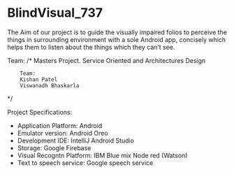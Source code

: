# BlindVisual_737

The Aim of our project is to guide the visually impaired folios to perceive the things in surrounding environment with a sole Android app, concisely which helps them to listen about the things which they can’t see. 

Team:
/*	Masters Project.
		Service Oriented and Architectures Design
		
		Team:
		Kishan Patel
		Viswanadh Bhaskarla
*/

Project Specifications:
  - Application Platform:     Android
  - Emulator version:       Android Oreo
  - Development IDE:         IntelliJ Android Studio
  - Storage:                  Google Firebase
  - Visual Recogntn Platform: IBM Blue mix Node red (Watson)
  - Text to speech service:   Google speech service
  
  

